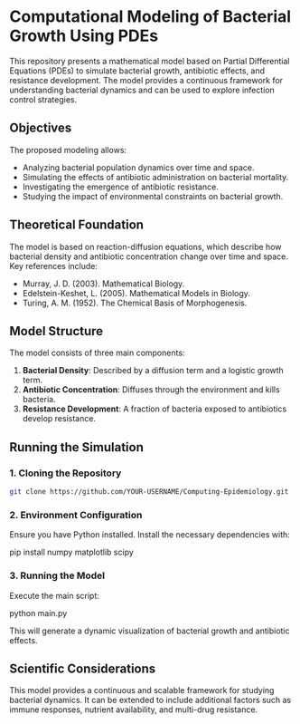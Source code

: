# Computational Modeling of Bacterial Growth Using PDEs

This repository presents a mathematical model based on Partial Differential Equations (PDEs) to simulate bacterial growth, antibiotic effects, and resistance development. The model provides a continuous framework for understanding bacterial dynamics and can be used to explore infection control strategies.

## Objectives
The proposed modeling allows:

- Analyzing bacterial population dynamics over time and space.
- Simulating the effects of antibiotic administration on bacterial mortality.
- Investigating the emergence of antibiotic resistance.
- Studying the impact of environmental constraints on bacterial growth.

## Theoretical Foundation
The model is based on reaction-diffusion equations, which describe how bacterial density and antibiotic concentration change over time and space. Key references include:

- Murray, J. D. (2003). Mathematical Biology.
- Edelstein-Keshet, L. (2005). Mathematical Models in Biology.
- Turing, A. M. (1952). The Chemical Basis of Morphogenesis.

## Model Structure
The model consists of three main components:

1. **Bacterial Density**: Described by a diffusion term and a logistic growth term.
2. **Antibiotic Concentration**: Diffuses through the environment and kills bacteria.
3. **Resistance Development**: A fraction of bacteria exposed to antibiotics develop resistance.

## Running the Simulation
### 1. Cloning the Repository
   ```bash
   git clone https://github.com/YOUR-USERNAME/Computing-Epidemiology.git
   ```

### 2. Environment Configuration
Ensure you have Python installed. Install the necessary dependencies with:

pip install numpy matplotlib scipy

### 3. Running the Model
Execute the main script:

python main.py

This will generate a dynamic visualization of bacterial growth and antibiotic effects.

## Scientific Considerations
This model provides a continuous and scalable framework for studying bacterial dynamics. It can be extended to include additional factors such as immune responses, nutrient availability, and multi-drug resistance.